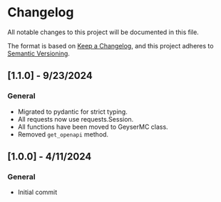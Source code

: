 # Changelog

All notable changes to this project will be documented in this file.

The format is based on [Keep a Changelog](https://keepachangelog.com/en/1.0.0/), and this project adheres to [Semantic Versioning](https://semver.org/spec/v2.0.0.html).

## [1.1.0] - 9/23/2024

### General

- Migrated to pydantic for strict typing.
- All requests now use requests.Session.
- All functions have been moved to GeyserMC class.
- Removed `get_openapi` method.

## [1.0.0] - 4/11/2024

### General

- Initial commit
